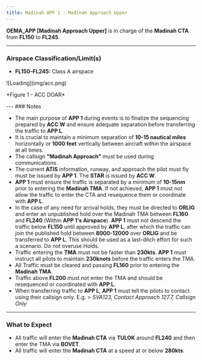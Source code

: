 ```yaml
---
title: Madinah APP 1 - Madinah Approach Upper
---
```


**OEMA_APP [Madinah Approach Upper]**  is in charge of the **Madinah CTA** from **FL150** to **FL245**. 

---

### Airspace Classification/Limit(s)

* **FL150-FL245:** Class A airspace

<div className="center-align">
  <p>![Loading](img/acc.png)</p>
</div>
<div className="center-align">
  <p>*Figure 1 - ACC DOAR*</p>
</div>
---
### Notes

- The main purpose of **APP 1** during events is to finalize the sequencing prepared by **ACC W** and ensure adequate separation before transferring the traffic to **APP L**.
- It is crucial to maintain a minimum separation of **10-15 nautical miles** horizontally or **1000 feet** vertically between aircraft within the airspace at all times.
- The callsign **"Madinah Approach"** must be used during communications.
- The current **ATIS** information, runway, and approach the pilot must fly must be issued by **APP 1**. The **STAR** is issued by **ACC W**.
- **APP 1** must ensure the traffic is separated by a minimum of **10-15nm** prior to entering the **Madinah TMA**. If not achieved, **APP 1** must not allow the traffic to enter the CTA and resequence them or coordinate with **APP L**.
- In the case of any need for arrival holds, they must be directed to **ORLIG** and enter an unpublished hold over the Madinah TMA between **FL160** and **FL240** (Within **APP 1's Airspace**). **APP 1** must not descend the traffic below **FL150** until approved by **APP L**, after which the traffic can join the published hold between **8000-12000** over **ORLIG** and be transferred to **APP L**. This should be used as a last-ditch effort for such a scenario. Do not overuse Holds.
- Traffic entering the **TMA** must not be faster than **230kts**. **APP 1** must instruct all pilots to maintain **230knots** before the traffic enters the TMA.
- All Traffic must be cleared and passing **FL160** prior to entering the **Madinah TMA**.
- Traffic above **FL200** must not enter the TMA and should be resequenced or coordinated with **APP L**.
- When transferring traffic to **APP L**, **APP 1** must tell the pilots to contact using their callsign only. E.g. > *SVA123, Contact Approach 127.7, Callsign Only*

---

### What to Expect

- All traffic will enter the **Madinah CTA** via **TULOK** around **FL240** and then enter the TMA via **BOVET**.
- All traffic will enter the **Madinah CTA** at a speed at or below **280kts**.